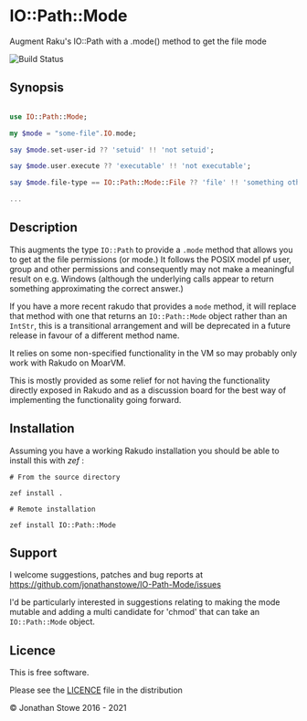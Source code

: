 # IO::Path::Mode

Augment Raku's IO::Path with a .mode() method to get the file mode

![Build Status](https://github.com/jonathanstowe/IO-Path-Mode/workflows/CI/badge.svg)


## Synopsis

```raku

use IO::Path::Mode;

my $mode = "some-file".IO.mode;

say $mode.set-user-id ?? 'setuid' !! 'not setuid';

say $mode.user.execute ?? 'executable' !! 'not executable';

say $mode.file-type == IO::Path::Mode::File ?? 'file' !! 'something other than a normal file';

...


```

## Description

This augments the type ```IO::Path``` to provide a ```.mode``` method
that allows you to get at the file permissions (or mode.)  It follows
the POSIX model pf user, group and other permissions and consequently
may not make a meaningful result on e.g. Windows (although the underlying
calls appear to return something approximating the correct answer.)

If you have a more recent rakudo that provides a ```mode``` method, it
will replace that method with one that returns an ```IO::Path::Mode```
object rather than an ```IntStr```, this is a transitional arrangement
and will be deprecated in a future release in favour of a different
method name.

It relies on some non-specified functionality in the VM so may probably
only work with Rakudo on MoarVM.

This is mostly provided as some relief for not having the functionality
directly exposed in Rakudo and as a discussion board for the best way
of implementing the functionality going forward.

## Installation

Assuming you have a working Rakudo installation you should be able to install this with *zef* :

    # From the source directory
   
    zef install .

    # Remote installation

    zef install IO::Path::Mode


## Support

I welcome suggestions, patches and bug reports at https://github.com/jonathanstowe/IO-Path-Mode/issues

I'd be particularly interested in suggestions relating to making
the mode mutable and adding a multi candidate for 'chmod' that
can take an ```IO::Path::Mode``` object.

## Licence

This is free software.

Please see the [LICENCE](LICENCE) file in the distribution

© Jonathan Stowe 2016 - 2021
